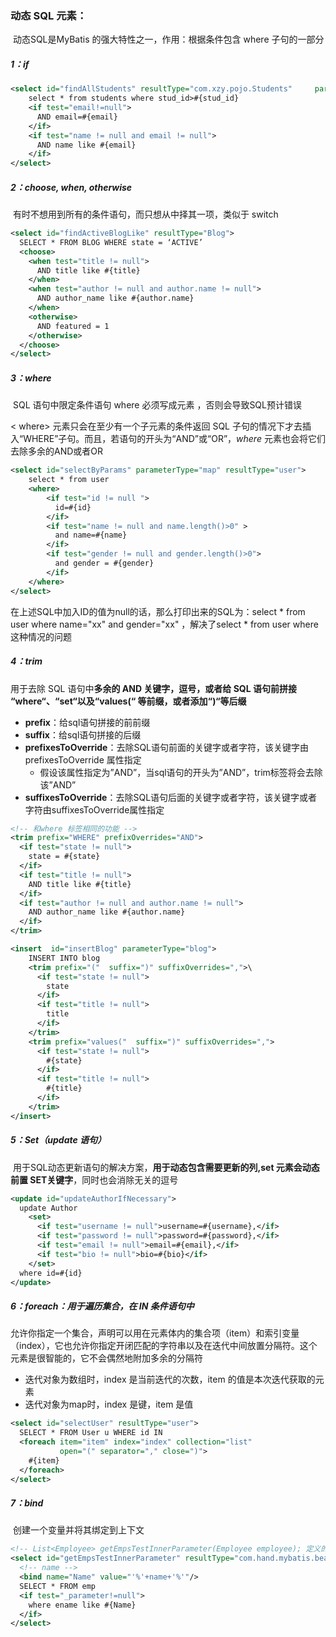 ### 动态 SQL 元素：

​	动态SQL是MyBatis 的强大特性之一，作用：根据条件包含 where 子句的一部分

##### 1：if

```xml
<select id="findAllStudents" resultType="com.xzy.pojo.Students"     parameterType="Students" 	useCache="true">
    select * from students where stud_id>#{stud_id} 
    <if test="email!=null"> 
      AND email=#{email}
    </if>
  	<if test="name != null and email != null">
   	  AND name like #{email}
  	</if>
</select>
```

##### 2：choose, when, otherwise

​	有时不想用到所有的条件语句，而只想从中择其一项，类似于 switch

```XML
<select id="findActiveBlogLike" resultType="Blog">
  SELECT * FROM BLOG WHERE state = ‘ACTIVE’
  <choose>
    <when test="title != null">
      AND title like #{title}
    </when>
    <when test="author != null and author.name != null">
      AND author_name like #{author.name}
    </when>
    <otherwise>
      AND featured = 1
    </otherwise>
  </choose>
</select>
```

##### 3：where

​	SQL 语句中限定条件语句 where 必须写成元素 <where>，否则会导致SQL预计错误

< where>  元素只会在至少有一个子元素的条件返回 SQL 子句的情况下才去插入“WHERE”子句。而且，若语句的开头为“AND”或“OR”，*where* 元素也会将它们去除多余的AND或者OR

```xml
<select id="selectByParams" parameterType="map" resultType="user">
    select * from user 
    <where>
        <if test="id != null ">
          id=#{id}
        </if>
        <if test="name != null and name.length()>0" >
          and name=#{name}
        </if>
        <if test="gender != null and gender.length()>0">
          and gender = #{gender}
        </if>
    </where>
</select>
```

在上述SQL中加入ID的值为null的话，那么打印出来的SQL为：select * from user where name="xx" and gender="xx" ，解决了select * from user where 这种情况的问题

##### 4：trim

用于去除 SQL 语句中**多余的 AND 关键字，逗号，或者给 SQL 语句前拼接 “where“、“set“以及“values(“ 等前缀，或者添加“)“等后缀**

- **prefix**：给sql语句拼接的前前缀
- **suffix**：给sql语句拼接的后缀
- **prefixesToOverride**：去除SQL语句前面的关键字或者字符，该关键字由prefixesToOverride 属性指定
  - 假设该属性指定为”AND”，当sql语句的开头为”AND”，trim标签将会去除该”AND”
- **suffixesToOverride**：去除SQL语句后面的关键字或者字符，该关键字或者字符由suffixesToOverride属性指定

```xml
<!-- 和where 标签相同的功能 -->
<trim prefix="WHERE" prefixOverrides="AND">
  <if test="state != null">
    state = #{state}
  </if> 
  <if test="title != null">
    AND title like #{title}
  </if>
  <if test="author != null and author.name != null">
    AND author_name like #{author.name}
  </if>
</trim>

<insert  id="insertBlog" parameterType="blog">
    INSERT INTO blog
    <trim prefix="("  suffix=")" suffixOverrides=",">\
      <if test="state != null">
        state
      </if> 
      <if test="title != null">
        title
      </if>
    </trim>
    <trim prefix="values("  suffix=")" suffixOverrides=",">
      <if test="state != null">
        #{state}
      </if> 
      <if test="title != null">
        #{title}
      </if>
    </trim>
</insert>
```

##### 5：Set（update  语句）

​	用于SQL动态更新语句的解决方案，**用于动态包含需要更新的列,set 元素会动态前置 SET关键字**，同时也会消除无关的逗号

```XML
<update id="updateAuthorIfNecessary">
  update Author
    <set>
      <if test="username != null">username=#{username},</if>
      <if test="password != null">password=#{password},</if>
      <if test="email != null">email=#{email},</if>
      <if test="bio != null">bio=#{bio}</if>
    </set>
  where id=#{id}
</update>
```

##### 6：foreach：用于遍历集合，在 IN 条件语句中

允许你指定一个集合，声明可以用在元素体内的集合项（item）和索引变量（index），它也允许你指定开闭匹配的字符串以及在迭代中间放置分隔符。这个元素是很智能的，它不会偶然地附加多余的分隔符

- 迭代对象为数组时，index 是当前迭代的次数，item 的值是本次迭代获取的元素
- 迭代对象为map时，index 是键，item 是值

```XML
<select id="selectUser" resultType="user">
  SELECT * FROM User u WHERE id IN
  <foreach item="item" index="index" collection="list" 
           open="(" separator="," close=")">
    #{item}
  </foreach>
</select>
```

##### 7：bind

​	创建一个变量并将其绑定到上下文	

```xml
<!-- List<Employee> getEmpsTestInnerParameter(Employee employee); 定义的mapper接口 -->
<select id="getEmpsTestInnerParameter" resultType="com.hand.mybatis.bean.Employee">
  <!-- name -->
  <bind name="Name" value="'%'+name+'%'"/> 
  SELECT * FROM emp 
  <if test="_parameter!=null">
    where ename like #{Name}
  </if>
</select>
```





